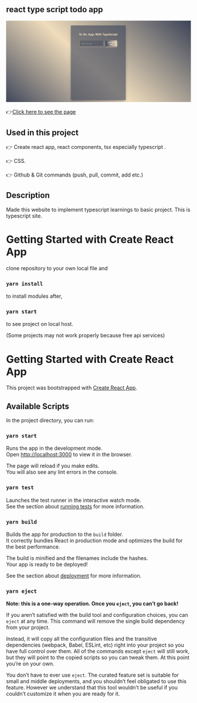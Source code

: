 ## react type script todo app
![Animation](https://github.com/bbluechip/react-type-script-to-do-app/blob/master/react%20typescript%20todo%20app.gif)


👉[Click here to see the page](https://react-type-script-to-do-app.vercel.app/)


## Used in this project
👉 Create react app, react components, tsx especially typescript .

👉 CSS.

👉 Github & Git commands (push, pull, commit, add etc.)

## Description
Made this website to implement typescript learnings to basic project. This is typescript site. 

# Getting Started with Create React App
clone repository to your own local file and

### `yarn install`

to install modules after,

### `yarn start`

to see project on local host. 

(Some projects may not work properly because free api services)


# Getting Started with Create React App

This project was bootstrapped with [Create React App](https://github.com/facebook/create-react-app).

## Available Scripts

In the project directory, you can run:

### `yarn start`

Runs the app in the development mode.\
Open [http://localhost:3000](http://localhost:3000) to view it in the browser.

The page will reload if you make edits.\
You will also see any lint errors in the console.

### `yarn test`

Launches the test runner in the interactive watch mode.\
See the section about [running tests](https://facebook.github.io/create-react-app/docs/running-tests) for more information.

### `yarn build`

Builds the app for production to the `build` folder.\
It correctly bundles React in production mode and optimizes the build for the best performance.

The build is minified and the filenames include the hashes.\
Your app is ready to be deployed!

See the section about [deployment](https://facebook.github.io/create-react-app/docs/deployment) for more information.

### `yarn eject`

**Note: this is a one-way operation. Once you `eject`, you can’t go back!**

If you aren’t satisfied with the build tool and configuration choices, you can `eject` at any time. This command will remove the single build dependency from your project.

Instead, it will copy all the configuration files and the transitive dependencies (webpack, Babel, ESLint, etc) right into your project so you have full control over them. All of the commands except `eject` will still work, but they will point to the copied scripts so you can tweak them. At this point you’re on your own.

You don’t have to ever use `eject`. The curated feature set is suitable for small and middle deployments, and you shouldn’t feel obligated to use this feature. However we understand that this tool wouldn’t be useful if you couldn’t customize it when you are ready for it.
